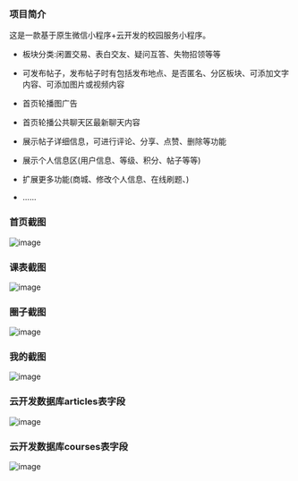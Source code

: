
### 项目简介

这是一款基于原生微信小程序+云开发的校园服务小程序。

- 板块分类:闲置交易、表白交友、疑问互答、失物招领等等

- 可发布帖子，发布帖子时有包括发布地点、是否匿名、分区板块、可添加文字内容、可添加图片或视频内容
- 首页轮播图广告

- 首页轮播公共聊天区最新聊天内容

- 展示帖子详细信息，可进行评论、分享、点赞、删除等功能

- 展示个人信息区(用户信息、等级、积分、帖子等等)

- 扩展更多功能(商城、修改个人信息、在线刷题、)
- ......

### 首页截图
![image](https://user-images.githubusercontent.com/73770046/178128754-301008d4-4f0b-48ed-a682-927fc7e76836.png)

### 课表截图
![image](https://user-images.githubusercontent.com/73770046/178128767-62b5cd8c-999b-4291-9b72-a1ffab669534.png)

### 圈子截图
![image](https://user-images.githubusercontent.com/73770046/178128776-bdf7bd36-3a52-40e6-a83f-22596adb948e.png)

### 我的截图
![image](https://user-images.githubusercontent.com/73770046/178128788-4307fa3f-a6cc-496c-bb1b-ab858f3ddce8.png)

### 云开发数据库articles表字段
![image](https://user-images.githubusercontent.com/73770046/178136082-1de65672-22e2-42a9-815e-fd880f338e75.png)
### 云开发数据库courses表字段
![image](https://user-images.githubusercontent.com/73770046/178136100-9450117a-b33d-4c0f-adb1-d22dd7ef45bc.png)
